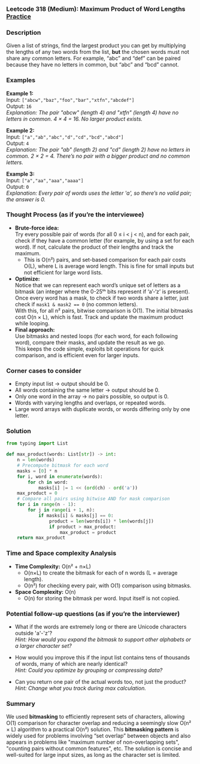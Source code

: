 ### Leetcode 318 (Medium): Maximum Product of Word Lengths [Practice](https://leetcode.com/problems/maximum-product-of-word-lengths)

### Description  
Given a list of strings, find the largest product you can get by multiplying the lengths of any two words from the list, **but** the chosen words must not share any common letters. For example, “abc” and “def” can be paired because they have no letters in common, but “abc” and “bcd” cannot.

### Examples  

**Example 1:**  
Input: `["abcw","baz","foo","bar","xtfn","abcdef"]`  
Output: `16`  
*Explanation: The pair "abcw" (length 4) and "xtfn" (length 4) have no letters in common. 4 × 4 = 16. No larger product exists.*

**Example 2:**  
Input: `["a","ab","abc","d","cd","bcd","abcd"]`  
Output: `4`  
*Explanation: The pair "ab" (length 2) and "cd" (length 2) have no letters in common. 2 × 2 = 4. There’s no pair with a bigger product and no common letters.*

**Example 3:**  
Input: `["a","aa","aaa","aaaa"]`  
Output: `0`  
*Explanation: Every pair of words uses the letter 'a', so there’s no valid pair; the answer is 0.*

### Thought Process (as if you’re the interviewee)  
- **Brute-force idea:**  
  Try every possible pair of words (for all 0 ≤ i < j < n), and for each pair, check if they have a common letter (for example, by using a set for each word). If not, calculate the product of their lengths and track the maximum.  
  - This is O(n²) pairs, and set-based comparison for each pair costs O(L), where L is average word length. This is fine for small inputs but not efficient for large word lists.
- **Optimize:**  
  Notice that we can represent each word’s unique set of letters as a bitmask (an integer where the 0-25ᵗʰ bits represent if ‘a’-‘z’ is present). Once every word has a mask, to check if two words share a letter, just check if `mask1 & mask2 == 0` (no common letters).  
  With this, for all n² pairs, bitwise comparison is O(1). The initial bitmasks cost O(n × L), which is fast. Track and update the maximum product while looping.
- **Final approach:**  
  Use bitmasks and nested loops (for each word, for each following word), compare their masks, and update the result as we go.  
  This keeps the code simple, exploits bit operations for quick comparison, and is efficient even for larger inputs.

### Corner cases to consider  
- Empty input list → output should be 0.
- All words containing the same letter → output should be 0.
- Only one word in the array → no pairs possible, so output is 0.
- Words with varying lengths and overlaps, or repeated words.
- Large word arrays with duplicate words, or words differing only by one letter.

### Solution

```python
from typing import List

def max_product(words: List[str]) -> int:
    n = len(words)
    # Precompute bitmask for each word
    masks = [0] * n
    for i, word in enumerate(words):
        for ch in word:
            masks[i] |= 1 << (ord(ch) - ord('a'))
    max_product = 0
    # Compare all pairs using bitwise AND for mask comparison
    for i in range(n - 1):
        for j in range(i + 1, n):
            if masks[i] & masks[j] == 0:
                product = len(words[i]) * len(words[j])
                if product > max_product:
                    max_product = product
    return max_product
```

### Time and Space complexity Analysis  

- **Time Complexity:** O(n² + n×L)  
  - O(n×L) to create the bitmask for each of n words (L = average length).
  - O(n²) for checking every pair, with O(1) comparison using bitmasks.
- **Space Complexity:** O(n)  
  - O(n) for storing the bitmask per word. Input itself is not copied.

### Potential follow-up questions (as if you’re the interviewer)  

- What if the words are extremely long or there are Unicode characters outside 'a'-'z'?  
  *Hint: How would you expand the bitmask to support other alphabets or a larger character set?*

- How would you improve this if the input list contains tens of thousands of words, many of which are nearly identical?  
  *Hint: Could you optimize by grouping or compressing data?*

- Can you return one pair of the actual words too, not just the product?  
  *Hint: Change what you track during max calculation.*

### Summary
We used **bitmasking** to efficiently represent sets of characters, allowing O(1) comparison for character overlap and reducing a seemingly slow O(n² × L) algorithm to a practical O(n²) solution. This **bitmasking pattern** is widely used for problems involving “set overlap” between objects and also appears in problems like "maximum number of non-overlapping sets", "counting pairs without common features", etc. The solution is concise and well-suited for large input sizes, as long as the character set is limited.